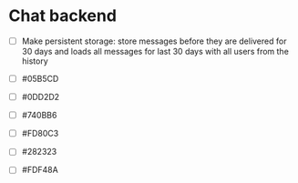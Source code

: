# Chat backend

- [ ] Make persistent storage: store messages before they are delivered for 30 days and loads all messages for last 30 days with all users from the history

- [ ] #05B5CD
- [ ] #0DD2D2
- [ ] #740BB6
- [ ] #FD80C3
- [ ] #282323
- [ ] #FDF48A
